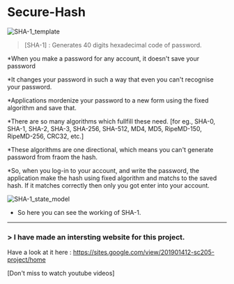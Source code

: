 # Secure-Hash

![SHA-1_template](https://user-images.githubusercontent.com/62175306/94359118-c4c78e80-00c2-11eb-9a85-5ed44382adae.png)

> [SHA-1] : Generates 40 digits hexadecimal code of password.

*When you make a password for any account, it doesn't save your password

*It changes your password in such a way that even you can't recognise your password.

*Applications mordenize your password to a new form using the fixed algorithm and save that.

*There are so many algorithms which fullfill these need.
[for eg., SHA-0, SHA-1, SHA-2, SHA-3, SHA-256, SHA-512, MD4, MD5, RipeMD-150, RipeMD-256, CRC32, etc.]

*These algorithms are one directional, which means you can't generate password from fraom the hash.

*So, when you log-in to your account, and write the password, the application make the hash using fixed algorithm and matchs to 
      the saved hash. If it matches correctly then only you got enter into your account.
      
      
![SHA-1_state_model](https://user-images.githubusercontent.com/62175306/94359128-d14be700-00c2-11eb-9e9d-8dc78d1fb41a.png)


- So here you can see the working of SHA-1.

---

### > I have made an intersting website for this project.

Have a look at it here : https://sites.google.com/view/201901412-sc205-project/home

[Don't miss to watch youtube videos]
